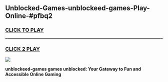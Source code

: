 
## Unblocked-Games-unblockeed-games-Play-Online-#pfbq2
<h3>
<a href="https://premium.freeplayer.one?title=unblockeed-games&ref=27F">CLICK TO PLAY</a></h3>
<hr>

<h3>
<a href="https://premium.freeplayer.one?title=unblockeed-games&ref=27F">CLICK 2 PLAY</a>
  
</h3>

<a href="https://premium.freeplayer.one?title=unblockeed-games&ref=27F"><img src="https://clearcache.store/games.png"></a>


**unblockeed-games games unblocked: Your Gateway to Fun and Accessible Online Gaming**
